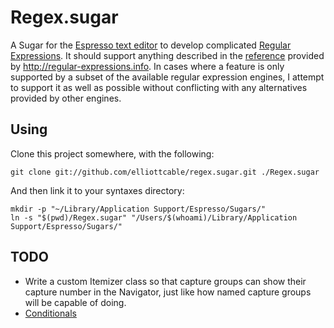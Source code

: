 Regex.sugar
===========
A Sugar for the [Espresso text editor][espresso] to develop complicated
[Regular Expressions][regex]. It should support anything described in the
[reference][] provided by <http://regular-expressions.info>. In cases where a
feature is only supported by a subset of the available regular expression
engines, I attempt to support it as well as possible without conflicting with
any alternatives provided by other engines.

  [espresso]: <http://macrabbit.com/espresso/>
    "The Espresso text editor, by MacRabbit"
  [regex]: <http://en.wikipedia.org/wiki/Regular_Expression>
    "Regular Expression as defined by Wikipedia"
  [reference]: <http://regular-expressions.info/reference.html>
    "Regular Expression Reference"

Using
-----
Clone this project somewhere, with the following:

    git clone git://github.com/elliottcable/regex.sugar.git ./Regex.sugar

And then link it to your syntaxes directory:

    mkdir -p "~/Library/Application Support/Espresso/Sugars/"
    ln -s "$(pwd)/Regex.sugar" "/Users/$(whoami)/Library/Application Support/Espresso/Sugars/"
    
TODO
----
- Write a custom Itemizer class so that capture groups can show their capture
  number in the Navigator, just like how named capture groups will be capable
  of doing.
- [Conditionals](http://regular-expressions.info/conditional.html
  "Regular Expression Conditionals")
